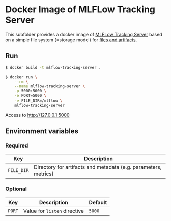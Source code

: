 # Docker Image of MLFLow Tracking Server

This subfolder provides a docker image of [MLFLow Tracking Server](https://www.mlflow.org/docs/latest/tracking.html) based on a simple file system (=storage model) for [files and artifacts](https://www.mlflow.org/docs/latest/tracking.html#storage).

## Run

```bash
$ docker build -t mlflow-tracking-server .
```

```bash
$ docker run \
    --rm \
    --name mlflow-tracking-server \
    -p 5000:5000 \
    -e PORT=5000 \
    -e FILE_DIR=/mlflow \
    mlflow-tracking-server
```

Access to http://127.0.0.1:5000

## Environment variables

### Required

|Key|Description|
|---|---|
|`FILE_DIR`|Directory for artifacts and metadata (e.g. parameters, metrics)|

### Optional

|Key|Description|Default|
|---|---|---|
|`PORT`|Value for `listen` directive|`5000`|
